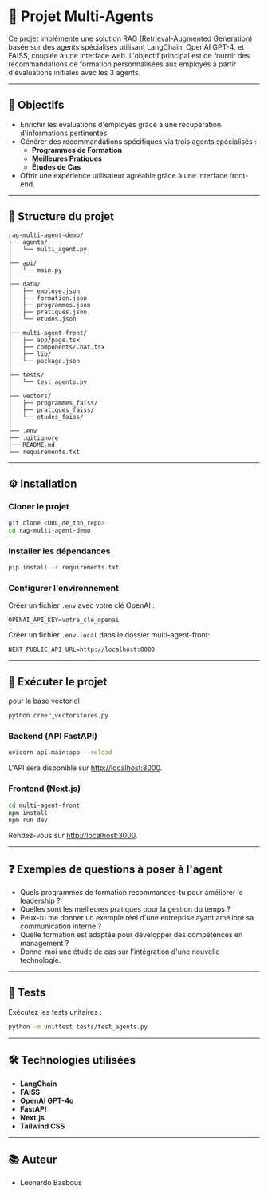# 🚀 Projet Multi-Agents

Ce projet implémente une solution RAG (Retrieval-Augmented Generation) basée sur des agents spécialisés utilisant LangChain, OpenAI GPT-4, et FAISS, couplée à une interface web. L'objectif principal est de fournir des recommandations de formation personnalisées aux employés à partir d'évaluations initiales avec les 3 agents.

---

## 🎯 Objectifs

- Enrichir les évaluations d'employés grâce à une récupération d'informations pertinentes.
- Générer des recommandations spécifiques via trois agents spécialisés :
  - **Programmes de Formation**
  - **Meilleures Pratiques**
  - **Études de Cas**
- Offrir une expérience utilisateur agréable grâce à une interface front-end.

---

## 📂 Structure du projet

```
rag-multi-agent-demo/
├── agents/
│   └── multi_agent.py
│
├── api/
│   └── main.py
│
├── data/
│   ├── employe.json
│   ├── formation.json
│   ├── programmes.json
│   ├── pratiques.json
│   └── etudes.json
│
├── multi-agent-front/
│   ├── app/page.tsx
│   ├── components/Chat.tsx
│   ├── lib/
│   └── package.json
│
├── tests/
│   └── test_agents.py
│
├── vectors/
│   ├── programmes_faiss/
│   ├── pratiques_faiss/
│   └── etudes_faiss/
│
├── .env
├── .gitignore
├── README.md
└── requirements.txt
```

---

## ⚙️ Installation

### Cloner le projet

```bash
git clone <URL_de_ton_repo>
cd rag-multi-agent-demo
```

### Installer les dépendances

```bash
pip install -r requirements.txt
```

### Configurer l'environnement
Créer un fichier `.env` avec votre clé OpenAI :


```env
OPENAI_API_KEY=votre_cle_openai
```

Créer un fichier `.env.local` dans le dossier multi-agent-front:
```env
NEXT_PUBLIC_API_URL=http://localhost:8000
```

---

## 🚀 Exécuter le projet

pour la base vectoriel

```bash
python creer_vectorstores.py
```


### Backend (API FastAPI)

```bash
uvicorn api.main:app --reload
```

L'API sera disponible sur [http://localhost:8000](http://localhost:8000).

### Frontend (Next.js)

```bash
cd multi-agent-front
npm install
npm run dev
```

Rendez-vous sur [http://localhost:3000](http://localhost:3000).

---

## ❓ Exemples de questions à poser à l'agent

- Quels programmes de formation recommandes-tu pour améliorer le leadership ?
- Quelles sont les meilleures pratiques pour la gestion du temps ?
- Peux-tu me donner un exemple réel d'une entreprise ayant amélioré sa communication interne ?
- Quelle formation est adaptée pour développer des compétences en management ?
- Donne-moi une étude de cas sur l'intégration d'une nouvelle technologie.

---

## 🧪 Tests

Exécutez les tests unitaires :

```bash
python -m unittest tests/test_agents.py
```

---

## 🛠️ Technologies utilisées

- **LangChain**
- **FAISS**
- **OpenAI GPT-4o**
- **FastAPI**
- **Next.js**
- **Tailwind CSS**

---

## 📚 Auteur

- Leonardo Basbous
